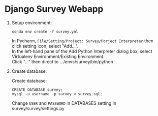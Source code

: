 # Django Survey Webapp

1. Setup environment:

    ```
    conda env create -f survey.yml
    ```
    In Pycharm, ```File/Setting/Project: Survey/Porject Interpreter``` then click setting icon, select "Add...".<br>
    In the left-hand pane of the Add Python Interpreter dialog box, select Virtualenv Environment/Existing Environment.<br>
    Click "..." then direct to .../envs/survey/bin/python 
2. Create database:

    Create database:

    ```
    CREATE DATABASE survey;
    mysql -u username -p survey < survey.sql;
    ```
    Change ```USER``` and ```PASSWORD``` in DATABASES setting in survey/survey/settings.py
